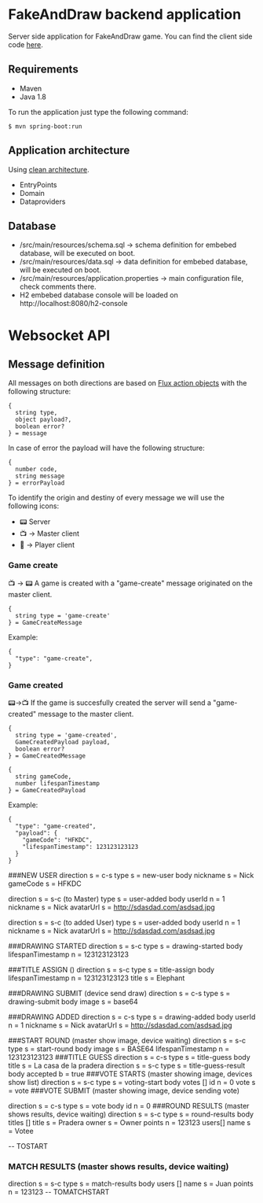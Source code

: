 # FakeAndDraw backend application
Server side application for FakeAndDraw game.
You can find the client side code [here](https://github.com/dalogax/FakeAndDrawFront).


## Requirements
- Maven
- Java 1.8

To run the application just type the following command:
```
$ mvn spring-boot:run
```

## Application architecture
Using [clean architecture](https://github.com/mattia-battiston/clean-architecture-example).

- EntryPoints
- Domain
- Dataproviders

## Database
- /src/main/resources/schema.sql -> schema definition for embebed database, will be executed on boot.
- /src/main/resources/data.sql -> data definition for embebed database, will be executed on boot.
- /src/main/resources/application.properties -> main configuration file, check comments there.
- H2 embebed database console will be loaded on http://localhost:8080/h2-console
  

# Websocket API

## Message definition

All messages on both directions are based on [Flux action objects](https://github.com/redux-utilities/flux-standard-action) with the following structure:

```
{
  string type,
  object payload?,
  boolean error?
} = message
```
In case of error the payload will have the following structure:
```
{
  number code,
  string message
} = errorPayload
```
To identify the origin and destiny of every message we will use the following icons:
- :pager: Server
- :tv: -> Master client
- :iphone: -> Player client

### Game create
:tv: -> :pager:
A game is created with a "game-create" message originated on the master client.
```
{
  string type = 'game-create'
} = GameCreateMessage
```
Example:
```
{
  "type": "game-create",
}
```
### Game created
:pager:->:tv:
If the game is succesfully created the server will send a "game-created" message to the master client.
```
{
  string type = 'game-created',
  GameCreatedPayload payload,
  boolean error?
} = GameCreatedMessage

{
  string gameCode,
  number lifespanTimestamp
} = GameCreatedPayload
```
Example:
```
{
  "type": "game-created",
  "payload": {
    "gameCode": "HFKDC",
    "lifespanTimestamp": 123123123123 
  }
}
```

###NEW USER
direction s = c-s
type s = new-user
body
  nickname s = Nick
  gameCode s = HFKDC
  
direction s = s-c (to Master)
type s = user-added
body
  userId n = 1
  nickname s = Nick
  avatarUrl s = http://sdasdad.com/asdsad.jpg
  
direction s = s-c (to added User)
type s = user-added
body
  userId n = 1
  nickname s = Nick
  avatarUrl s = http://sdasdad.com/asdsad.jpg
  
###DRAWING STARTED
direction s = s-c
type s = drawing-started
body
	lifespanTimestamp n = 123123123123

###TITLE ASSIGN ()
direction s = s-c
type s = title-assign
body
  	lifespanTimestamp n = 123123123123
  	title s = Elephant
  
###DRAWING SUBMIT (device send draw)
direction s = c-s
type s = drawing-submit
body
  image s = base64
  
###DRAWING ADDED
direction s = c-s
type s = drawing-added
body
    userId n = 1
    nickname s = Nick
    avatarUrl s = http://sdasdad.com/asdsad.jpg
 
###START ROUND (master show image, device waiting)
direction s = s-c
type s = start-round
body
  image s = BASE64
  lifespanTimestamp n = 123123123123
###TITLE GUESS
direction s = c-s
type s = title-guess
body
  title s = La casa de la pradera
direction s = s-c
type s = title-guess-result
body
  accepted b = true
###VOTE STARTS (master showing image, devices show list)
direction s = s-c
type s = voting-start
body
  votes []
    id n = 0
    vote s = vote
###VOTE SUBMIT (master showing image, device sending vote)
    
direction s = c-s
type s = vote
body
  id n = 0
###ROUND RESULTS (master shows results, device waiting)
direction s = s-c
type s = round-results
body
  titles []
    title s = Pradera
    owner s = Owner
    points n = 123123
    users[]
      name s = Votee
    
 -- TOSTART
### MATCH RESULTS (master shows results, device waiting)
direction s = s-c
type s = match-results
body
  users []
    name s = Juan
    points n = 123123
-- TOMATCHSTART
